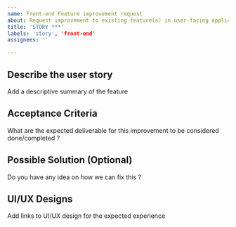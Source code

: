 ```yaml
---
name: Front-end Feature improvement request
about: Request improvement to existing feature(s) in user-facing applications.
title: 'STORY ***'
labels: 'story', 'front-end'
assignees: ''

---
```


## Describe the user story

Add a descriptive summary of the feature

## Acceptance Criteria

What are the expected deliverable for this improvement to be considered done/completed ?

## Possible Solution (Optional)

Do you have any idea on how we can fix this ?

## UI/UX Designs

Add links to UI/UX design for the expected experience
